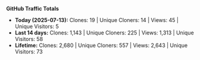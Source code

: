 
**GitHub Traffic Totals**

- **Today (2025-07-13):** Clones: 19 | Unique Cloners: 14 | Views: 45 | Unique Visitors: 5
- **Last 14 days:** Clones: 1,143 | Unique Cloners: 225 | Views: 1,313 | Unique Visitors: 58
- **Lifetime:** Clones: 2,680 | Unique Cloners: 557 | Views: 2,643 | Unique Visitors: 73

